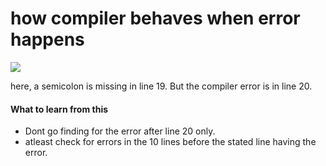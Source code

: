 # how compiler behaves when error happens

![](error_for_line_20.png)

here, a semicolon is missing in line 19.
But the compiler error is in line 20.

#### What to learn from this
- Dont go finding for the error after line 20 only.
- atleast check for errors in the 10 lines before the stated line having the error. 
